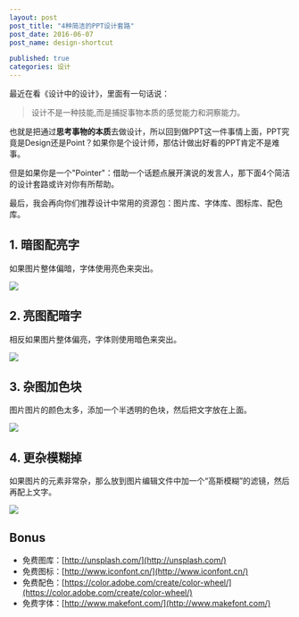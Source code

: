 ```yaml
---
layout: post
post_title: "4种简洁的PPT设计套路"
post_date: 2016-06-07
post_name: design-shortcut

published: true
categories: 设计
---
```

最近在看《设计中的设计》，里面有一句话说：
> 设计不是一种技能,而是捕捉事物本质的感觉能力和洞察能力。

也就是把通过**思考事物的本质**去做设计，所以回到做PPT这一件事情上面，PPT究竟是Design还是Point？如果你是个设计师，那估计做出好看的PPT肯定不是难事。

但是如果你是一个"Pointer"：借助一个话题点展开演说的发言人，那下面4个简洁的设计套路或许对你有所帮助。

最后，我会再向你们推荐设计中常用的资源包：图片库、字体库、图标库、配色库。

## 1. 暗图配亮字
如果图片整体偏暗，字体使用亮色来突出。

![](./_image/color/color.001.jpeg)


## 2. 亮图配暗字

相反如果图片整体偏亮，字体则使用暗色来突出。



![](./_image/color/color.002.jpeg)



## 3. 杂图加色块

图片图片的颜色太多，添加一个半透明的色块，然后把文字放在上面。


![](./_image/color/color.003.jpeg)



## 4. 更杂模糊掉

如果图片的元素非常杂，那么放到图片编辑文件中加一个“高斯模糊”的滤镜，然后再配上文字。


![](./_image/color/color.004.jpeg)




## Bonus
- 免费图库：[http://unsplash.com/](http://unsplash.com/)
- 免费图标：[http://www.iconfont.cn/](http://www.iconfont.cn/)
- 免费配色：[https://color.adobe.com/create/color-wheel/](https://color.adobe.com/create/color-wheel/)
- 免费字体：[http://www.makefont.com/](http://www.makefont.com/)

